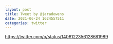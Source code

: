 ```yaml
--- 
layout: post 
title: Tweet by @jaradowens 
date: 2021-06-24 1624557511 
categories: twitter 
--- 
```

https://twitter.com/o/status/1408122356128681989